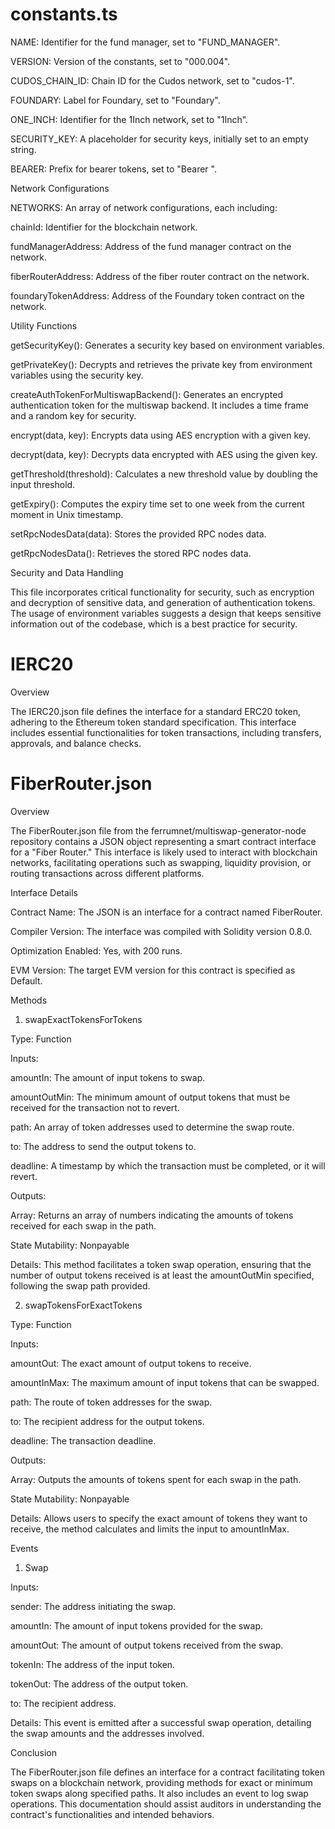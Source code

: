 # constants.ts
NAME: Identifier for the fund manager, set to "FUND_MANAGER".

VERSION: Version of the constants, set to "000.004".

CUDOS_CHAIN_ID: Chain ID for the Cudos network, set to "cudos-1".

FOUNDARY: Label for Foundary, set to "Foundary".

ONE_INCH: Identifier for the 1Inch network, set to "1Inch".

SECURITY_KEY: A placeholder for security keys, initially set to an empty string.

BEARER: Prefix for bearer tokens, set to "Bearer ".

Network Configurations

NETWORKS: An array of network configurations, each including:

chainId: Identifier for the blockchain network.

fundManagerAddress: Address of the fund manager contract on the network.

fiberRouterAddress: Address of the fiber router contract on the network.

foundaryTokenAddress: Address of the Foundary token contract on the network.

Utility Functions

getSecurityKey(): Generates a security key based on environment variables.

getPrivateKey(): Decrypts and retrieves the private key from environment variables using the security key.

createAuthTokenForMultiswapBackend(): Generates an encrypted authentication token for the multiswap backend. It includes a time frame and a random key for security.

encrypt(data, key): Encrypts data using AES encryption with a given key.

decrypt(data, key): Decrypts data encrypted with AES using the given key.

getThreshold(threshold): Calculates a new threshold value by doubling the input threshold.

getExpiry(): Computes the expiry time set to one week from the current moment in Unix timestamp.

setRpcNodesData(data): Stores the provided RPC nodes data.

getRpcNodesData(): Retrieves the stored RPC nodes data.

Security and Data Handling

This file incorporates critical functionality for security, such as encryption and decryption of sensitive data, and generation of authentication tokens. The usage of environment variables suggests a design that keeps sensitive information out of the codebase, which is a best practice for security.

# IERC20
Overview

The IERC20.json file defines the interface for a standard ERC20 token, adhering to the Ethereum token standard specification. This interface includes essential functionalities for token transactions, including transfers, approvals, and balance checks.

# FiberRouter.json
Overview

The FiberRouter.json file from the ferrumnet/multiswap-generator-node repository contains a JSON object representing a smart contract interface for a "Fiber Router." This interface is likely used to interact with blockchain networks, facilitating operations such as swapping, liquidity provision, or routing transactions across different platforms.

Interface Details

Contract Name: The JSON is an interface for a contract named FiberRouter.

Compiler Version: The interface was compiled with Solidity version 0.8.0.

Optimization Enabled: Yes, with 200 runs.

EVM Version: The target EVM version for this contract is specified as Default.

Methods

1. swapExactTokensForTokens

Type: Function

Inputs:

amountIn: The amount of input tokens to swap.

amountOutMin: The minimum amount of output tokens that must be received for the transaction not to revert.

path: An array of token addresses used to determine the swap route.

to: The address to send the output tokens to.

deadline: A timestamp by which the transaction must be completed, or it will revert.

Outputs:

Array: Returns an array of numbers indicating the amounts of tokens received for each swap in the path.

State Mutability: Nonpayable

Details: This method facilitates a token swap operation, ensuring that the number of output tokens received is at least the amountOutMin specified, following the swap path provided.

2. swapTokensForExactTokens

Type: Function

Inputs:

amountOut: The exact amount of output tokens to receive.

amountInMax: The maximum amount of input tokens that can be swapped.

path: The route of token addresses for the swap.

to: The recipient address for the output tokens.

deadline: The transaction deadline.

Outputs:

Array: Outputs the amounts of tokens spent for each swap in the path.

State Mutability: Nonpayable

Details: Allows users to specify the exact amount of tokens they want to receive, the method calculates and limits the input to amountInMax.

Events

1. Swap

Inputs:

sender: The address initiating the swap.

amountIn: The amount of input tokens provided for the swap.

amountOut: The amount of output tokens received from the swap.

tokenIn: The address of the input token.

tokenOut: The address of the output token.

to: The recipient address.

Details: This event is emitted after a successful swap operation, detailing the swap amounts and the addresses involved.

Conclusion

The FiberRouter.json file defines an interface for a contract facilitating token swaps on a blockchain network, providing methods for exact or minimum token swaps along specified paths. It also includes an event to log swap operations. This documentation should assist auditors in understanding the contract's functionalities and intended behaviors.